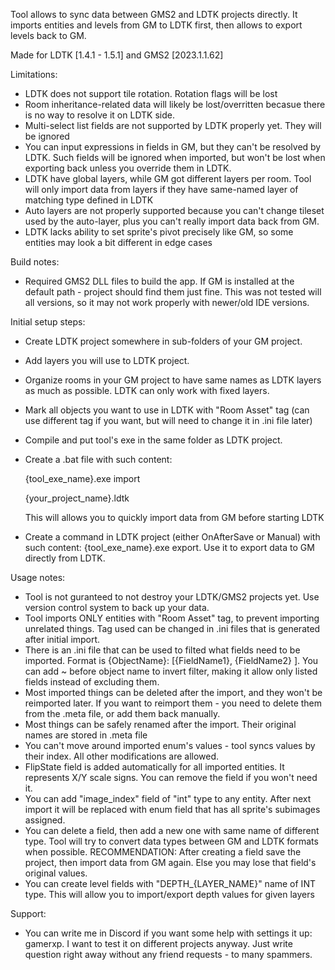 Tool allows to sync data between GMS2 and LDTK projects directly. It imports entities and levels from GM to LDTK first, then allows to export levels back to GM.

Made for LDTK [1.4.1 - 1.5.1] and GMS2 [2023.1.1.62]

Limitations:
- LDTK does not support tile rotation. Rotation flags will be lost
- Room inheritance-related data will likely be lost/overritten becasue there is no way to resolve it on LDTK side.
- Multi-select list fields are not supported by LDTK properly yet. They will be ignored
- You can input expressions in fields in GM, but they can't be resolved by LDTK. Such fields will be ignored when imported, but won't be lost when exporting back unless you override them in LDTK.
- LDTK have global layers, while GM got different layers per room. Tool will only import data from layers if they have same-named layer of matching type defined in LDTK
- Auto layers are not properly supported because you can't change tileset used by the auto-layer, plus you can't really import data back from GM.
- LDTK lacks ability to set sprite's pivot precisely like GM, so some entities may look a bit different in edge cases

Build notes:
- Required GMS2 DLL files to build the app. If GM is installed at the default path - project should find them just fine. This was not tested will all versions, so it may not work properly with newer/old IDE versions.

Initial setup steps:
- Create LDTK project somewhere in sub-folders of your GM project.
- Add layers you will use to LDTK project.
- Organize rooms in your GM project to have same names as LDTK layers as much as possible. LDTK can only work with fixed layers.
- Mark all objects you want to use in LDTK with "Room Asset" tag (can use different tag if you want, but will need to change it in .ini file later)
- Compile and put tool's exe in the same folder as LDTK project.
- Create a .bat file with such content:

  {tool_exe_name}.exe import
  
  {your_project_name}.ldtk

  This will allows you to quickly import data from GM before starting LDTK

- Create a command in LDTK project (either OnAfterSave or Manual) with such content: {tool_exe_name}.exe export. Use it to export data to GM directly from LDTK.

Usage notes:
- Tool is not guranteed to not destroy your LDTK/GMS2 projects yet. Use version control system to back up your data.
- Tool imports ONLY entities with "Room Asset" tag, to prevent importing unrelated things. Tag used can be changed in .ini files that is generated after initial import.
- There is an .ini file that can be used to filted what fields need to be imported. Format is {ObjectName}: [{FieldName1}, {FieldName2} ]. You can add ~ before object name to invert filter, making it allow only listed fields instead of excluding them.
- Most imported things can be deleted after the import, and they won't be reimported later. If you want to reimport them - you need to delete them from the .meta file, or add them back manually.
- Most things can be safely renamed after the import. Their original names are stored in .meta file
- You can't move around imported enum's values - tool syncs values by their index. All other modifications are allowed.
- FlipState field is added automatically for all imported entities. It represents X/Y scale signs. You can remove the field if you won't need it.
- You can add "image_index" field of "int" type to any entity. After next import it will be replaced with enum field that has all sprite's subimages assigned.
- You can delete a field, then add a new one with same name of different type. Tool will try to convert data types between GM and LDTK formats when possible. RECOMMENDATION: After creating a field save the project, then import data from GM again. Else you may lose that field's original values.
- You can create level fields with "DEPTH_{LAYER_NAME}" name of INT type. This will allow you to import/export depth values for given layers

Support:
  - You can write me in Discord if you want some help with settings it up: gamerxp. I want to test it on different projects anyway. Just write question right away without any friend requests - to many spammers.
